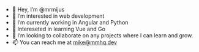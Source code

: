 - 👋 Hey, I’m @mrmijus
- 👀 I’m interested in web development
- :snake: I’m currently working in Angular and Python
- 🌱 Intereseted in learning Vue and Go
- 💞️ I’m looking to collaborate on any projects where I can learn and grow.
- 📫 You can reach me at mike@mmhq.dev

<!---
mrmijus/mrmijus is a ✨ special ✨ repository because its `README.md` (this file) appears on your GitHub profile.
You can click the Preview link to take a look at your changes.
--->

